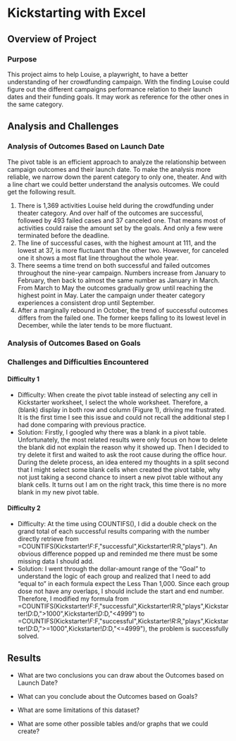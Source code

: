 # Kickstarting with Excel

## Overview of Project

### Purpose
This project aims to help Louise, a playwright, to have a better understanding of her crowdfunding campaign. With the finding Louise could figure out the different campaigns performance relation to their launch dates and their funding goals. It may work as reference for the other ones in the same category.  
## Analysis and Challenges

### Analysis of Outcomes Based on Launch Date

The pivot table is an efficient approach to analyze the relationship between campaign outcomes and their launch date. To make the analysis more reliable, we narrow down the parent category to only one, theater.  And with a line chart we could better understand the analysis outcomes. We could get the following result. 

  1.	There is 1,369 activities Louise held during the crowdfunding under theater category. And over half of the outcomes are successful, followed by 493 failed cases and 37 canceled one. That means most of activities could raise the amount set by the goals. And only a few were terminated before the deadline. 
  2.	The line of successful cases, with the highest amount at 111, and the lowest at 37, is more fluctuant than the other two. However, for canceled one it shows a most flat line throughout the whole year. 
  3.	There seems a time trend on both successful and failed outcomes throughout the nine-year campaign. Numbers increase from January to February, then back to almost the same number as January in March. From March to May the outcomes gradually grow until reaching the highest point in May. Later the campaign under theater category experiences a consistent drop until September. 
  4.	After a marginally rebound in October, the trend of successful outcomes differs from the failed one. The former keeps falling to its lowest level in December, while the later tends to be more fluctuant. 


### Analysis of Outcomes Based on Goals

### Challenges and Difficulties Encountered

#### Difficulty 1
- Difficulty: When create the pivot table instead of selecting any cell in Kickstarter worksheet, I select the whole worksheet. Therefore, a (blank) display in both row and column (Figure 1), driving me frustrated. It is the first time I see this issue and could not recall the additional step I had done comparing with previous practice. 
- Solution: Firstly, I googled why there was a blank in a pivot table. Unfortunately, the most related results were only focus on how to delete the blank did not explain the reason why it showed up. Then I decided to try delete it first and waited to ask the root cause during the office hour. During the delete process, an idea entered my thoughts in a split second that I might select some blank cells when created the pivot table, why not just taking a second chance to insert a new pivot table without any blank cells. It turns out I am on the right track, this time there is no more blank in my new pivot table.

#### Difficulty 2
- Difficulty: At the time using COUNTIFS(), I did a double check on the grand total of each successful results comparing with the number directly retrieve from =COUNTIFS(Kickstarter!$F:$F,"successful",Kickstarter!$R:$R,"plays"). An obvious difference popped up and reminded me there must be some missing data I should add.
- Solution: I went through the dollar-amount range of the “Goal” to understand the logic of each group and realized that I need to add “equal to” in each formula expect the Less Than 1,000. Since each group dose not have any overlaps, I should include the start and end number. Therefore, I modified my formula from =COUNTIFS(Kickstarter!$F:$F,"successful",Kickstarter!$R:$R,"plays",Kickstarter!$D:$D,">1000",Kickstarter!$D:$D,"<4999") to =COUNTIFS(Kickstarter!$F:$F,"successful",Kickstarter!$R:$R,"plays",Kickstarter!$D:$D,">=1000",Kickstarter!$D:$D,"<=4999"), the problem is successfully solved. 


## Results

- What are two conclusions you can draw about the Outcomes based on Launch Date?

- What can you conclude about the Outcomes based on Goals?

- What are some limitations of this dataset?

- What are some other possible tables and/or graphs that we could create?
